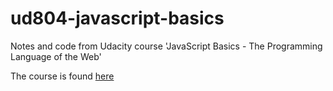 # ud804-javascript-basics
Notes and code from Udacity course 'JavaScript Basics - The Programming Language of the Web'

The course is found [here](https://www.udacity.com/course/javascript-basics--ud804)
